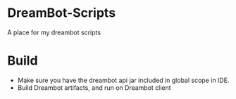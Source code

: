 # DreamBot-Scripts
A place for my dreambot scripts

# Build
* Make sure you have the dreambot api jar included in global scope in IDE.
* Build Dreambot artifacts, and run on Dreambot client

